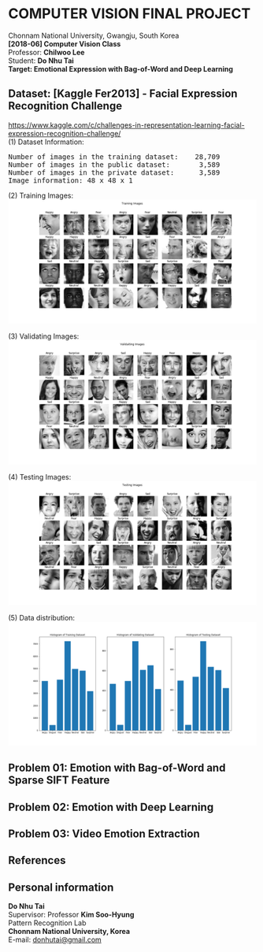 # COMPUTER VISION FINAL PROJECT
Chonnam National University, Gwangju, South Korea<br/>
**[2018-06] Computer Vision Class**<br/>
Professor: **Chilwoo Lee**<br/>
Student: **Do Nhu Tai**<br/>
**Target: Emotional Expression with Bag-of-Word and Deep Learning**<br/>

## Dataset: [Kaggle Fer2013] - Facial Expression Recognition Challenge
<a href="https://www.kaggle.com/c/challenges-in-representation-learning-facial-expression-recognition-challenge/">https://www.kaggle.com/c/challenges-in-representation-learning-facial-expression-recognition-challenge/</a></br>
(1) Dataset Information:<br/>
<pre>
Number of images in the training dataset:	 28,709
Number of images in the public dataset:		  3,589
Number of images in the private dataset:	  3,589
Image information: 48 x 48 x 1
</pre>
(2) Training Images:<br/>
![alt text](https://github.com/dntai/dntai_chonnam_computer_vision/blob/master/images/training_images.png)

(3) Validating Images:<br/>
![alt text](https://github.com/dntai/dntai_chonnam_computer_vision/blob/master/images/validating_images.png)

(4) Testing Images:<br/>
![alt text](https://github.com/dntai/dntai_chonnam_computer_vision/blob/master/images/testing_images.png)

(5) Data distribution:<br/>
![alt text](https://github.com/dntai/dntai_chonnam_computer_vision/blob/master/images/histogram_images.png)

## Problem 01: Emotion with Bag-of-Word and Sparse SIFT Feature

## Problem 02: Emotion with Deep Learning

## Problem 03: Video Emotion Extraction

## References

## Personal information
**Do Nhu Tai**<br/>
Supervisor: Professor **Kim Soo-Hyung**<br/>
Pattern Recognition Lab<br/>
**Chonnam National University, Korea**<br/>
E-mail: donhutai@gmail.com<br/>